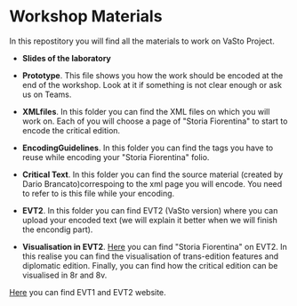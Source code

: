 # Workshop Materials

In this repostitory you will find all the materials to work on VaSto Project. 

* **Slides of the laboratory** 

* **Prototype**. This file shows you how the work should be encoded at the end of the workshop. Look at it if something is not clear enough or ask us on Teams. 

* **XMLfiles**. In this folder you can find the XML files on which you will work on. Each of you will choose a page of "Storia Fiorentina" to start to encode the critical edition.

* **EncodingGuidelines**. In this folder you can find the tags you have to reuse while encoding your "Storia Fiorentina" folio. 

* **Critical Text**. In this folder you can find the source material (created by Dario Brancato)correspoing to the xml page you will encode. You need to refer to is this file while your encoding.

* **EVT2**. In this folder you can find EVT2 (VaSto version) where you can upload your encoded text (we will explain it better when we will finish the encondig part).

* **Visualisation in EVT2**. [Here](https://valentinapasqual.github.io/ProgettoVasto/) you can find "Storia Fiorentina" on EVT2. In this realise you can find the visualisation of trans-edition features and diplomatic edition. Finally, you can find how the critical edition can be visualised in 8r and 8v.  

[Here](http://evt.labcd.unipi.it) you can find EVT1 and EVT2 website.

